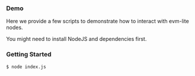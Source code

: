### Demo

Here we provide a few scripts to demonstrate how to interact with evm-lite nodes.

You might need to install NodeJS and dependencies first.

### Getting Started
```
$ node index.js
```

